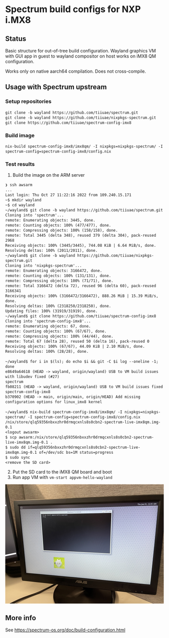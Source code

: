 # Spectrum build configs for NXP i.MX8

## Status

Basic structure for out-of-tree build configuration. Wayland graphics VM with GUI app in guest to wayland compositor on host works on iMX8 QM configuration.

Works only on native aarch64 compilation. Does not cross-compile.

## Usage with Spectrum upstream

### Setup repositories

    git clone -b wayland https://github.com/tiiuae/spectrum.git
    git clone -b wayland https://github.com/tiiuae/nixpkgs-spectrum.git
    git clone https://github.com/tiiuae/spectrum-config-imx8

### Build image

    nix-build spectrum-config-imx8/imx8qm/ -I nixpkgs=nixpkgs-spectrum/ -I spectrum-config=spectrum-config-imx8/config.nix

### Test results


1. Build the image on the ARM server
```
❯ ssh awsarm
...
Last login: Thu Oct 27 11:22:16 2022 from 109.240.15.171
~$ mkdir wayland
~$ cd wayland
~/wayland$ git clone -b wayland https://github.com/tiiuae/spectrum.git
Cloning into 'spectrum'...
remote: Enumerating objects: 3445, done.
remote: Counting objects: 100% (477/477), done.
remote: Compressing objects: 100% (158/158), done.
remote: Total 3445 (delta 348), reused 379 (delta 304), pack-reused 2968
Receiving objects: 100% (3445/3445), 744.08 KiB | 6.64 MiB/s, done.
Resolving deltas: 100% (2011/2011), done.
~/wayland$ git clone -b wayland https://github.com/tiiuae/nixpkgs-spectrum.git
Cloning into 'nixpkgs-spectrum'...
remote: Enumerating objects: 3166472, done.
remote: Counting objects: 100% (131/131), done.
remote: Compressing objects: 100% (71/71), done.
remote: Total 3166472 (delta 72), reused 96 (delta 60), pack-reused 3166341
Receiving objects: 100% (3166472/3166472), 888.26 MiB | 15.39 MiB/s, done.
Resolving deltas: 100% (2318250/2318250), done.
Updating files: 100% (31919/31919), done.
~/wayland$ git clone https://github.com/tiiuae/spectrum-config-imx8
Cloning into 'spectrum-config-imx8'...
remote: Enumerating objects: 67, done.
remote: Counting objects: 100% (67/67), done.
remote: Compressing objects: 100% (44/44), done.
remote: Total 67 (delta 28), reused 50 (delta 16), pack-reused 0
Receiving objects: 100% (67/67), 44.09 KiB | 2.10 MiB/s, done.
Resolving deltas: 100% (28/28), done.

~/wayland$ for i in $(ls); do echo $i && git -C $i log --oneline -1; done
e8649a64618 (HEAD -> wayland, origin/wayland) USB to VM build issues with libudev fixed (#27)
spectrum
fb08211 (HEAD -> wayland, origin/wayland) USB to VM build issues fixed
spectrum-config-imx8
b370902 (HEAD -> main, origin/main, origin/HEAD) Add missing configuration options for linux_imx8 kernel

~/wayland$ nix-build spectrum-config-imx8/imx8qm/ -I nixpkgs=nixpkgs-spectrum/ -I spectrum-config=spectrum-config-imx8/config.nix
/nix/store/qlq59356nbxxzhr0drmqcxnls8s0cbn2-spectrum-live-imx8qm.img-0.1
<logout awsarm>
$ scp awsarm:/nix/store/qlq59356nbxxzhr0drmqcxnls8s0cbn2-spectrum-live-imx8qm.img-0.1 .
$ sudo dd if=qlq59356nbxxzhr0drmqcxnls8s0cbn2-spectrum-live-imx8qm.img-0.1 of=/dev/sdc bs=1M status=progress
$ sudo sync
<remove the SD card>
```
2. Put the SD card to the iMX8 QM board and boot
3. Run app VM with `vm-start appvm-hello-wayland`

![alt text](hello_wayland_from_guest_vm_to_host_compositor.png "Wayland from guest VM app to host compositor")

## More info

See https://spectrum-os.org/doc/build-configuration.html
